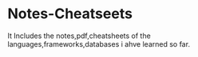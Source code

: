 ﻿# Notes-Cheatseets
It Includes the notes,pdf,cheatsheets of the languages,frameworks,databases i ahve learned so far.
